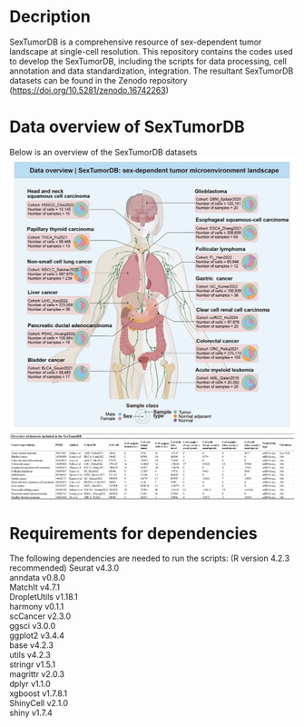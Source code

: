 # Decription
SexTumorDB is a comprehensive resource of sex-dependent tumor landscape at single-cell resolution. This repository contains the codes used to develop the SexTumorDB, including the scripts for data processing, cell annotation and data standardization, integration. 
The resultant SexTumorDB datasets can be found in the Zenodo repository (https://doi.org/10.5281/zenodo.16742263)
# Data overview of SexTumorDB
Below is an overview of the SexTumorDB datasets
![Image](https://github.com/SRY486/SexTumorDB/blob/main/DataOverview/DataOverview.png)
![Image](https://github.com/SRY486/SexTumorDB/blob/main/DataOverview/DataStatistics.png)

# Requirements for dependencies
The following dependencies are needed to run the scripts: (R version 4.2.3 recommended)
Seurat	v4.3.0  
anndata	v0.8.0  
MatchIt	v4.7.1  
DropletUtils v1.18.1  
harmony	v0.1.1  
scCancer v2.3.0  
ggsci v3.0.0  
ggplot2	v3.4.4  
base v4.2.3  
utils v4.2.3  
stringr v1.5.1  
magrittr v2.0.3  
dplyr v1.1.0  
xgboost v1.7.8.1  
ShinyCell v2.1.0  
shiny v1.7.4
